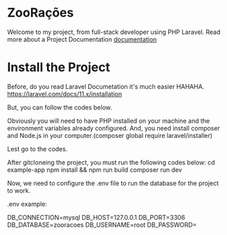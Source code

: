 # ZooRações

Welcome to my project, from full-stack developer using PHP Laravel.
Read more about a Project Documentation [documentation](DOCUMENTATION.MD)

# Install the Project

Before, do you read Laravel Documetation it's much easier HAHAHA.
https://laravel.com/docs/11.x/installation

But, you can follow the codes below.

Obviously you will need to have PHP installed on your machine and the environment variables already configured.
And, you need install composer and Node.js in your computer.(composer global require laravel/installer)

Lest go to the codes.

After gitcloneing the project, you must run the following codes below:
cd example-app
npm install && npm run build
composer run dev

Now, we need to configure the .env file to run the database for the project to work.

.env example:

DB_CONNECTION=mysql
DB_HOST=127.0.0.1
DB_PORT=3306
DB_DATABASE=zooracoes
DB_USERNAME=root
DB_PASSWORD=



